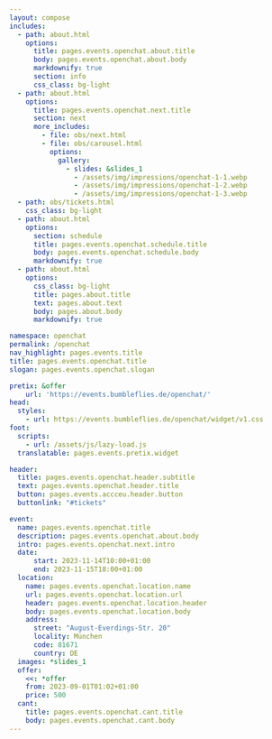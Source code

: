 ```yaml
---
layout: compose
includes:
  - path: about.html 
    options:
      title: pages.events.openchat.about.title
      body: pages.events.openchat.about.body
      markdownify: true
      section: info
      css_class: bg-light
  - path: about.html 
    options:
      title: pages.events.openchat.next.title
      section: next
      more_includes:
        - file: obs/next.html
        - file: obs/carousel.html
          options:
            gallery:
              - slides: &slides_1
                - /assets/img/impressions/openchat-1-1.webp
                - /assets/img/impressions/openchat-1-2.webp
                - /assets/img/impressions/openchat-1-3.webp
  - path: obs/tickets.html
    css_class: bg-light
  - path: about.html
    options:
      section: schedule
      title: pages.events.openchat.schedule.title
      body: pages.events.openchat.schedule.body
      markdownify: true
  - path: about.html
    options:
      css_class: bg-light
      title: pages.about.title
      text: pages.about.text
      body: pages.about.body
      markdownify: true

namespace: openchat
permalink: /openchat
nav_highlight: pages.events.title
title: pages.events.openchat.title
slogan: pages.events.openchat.slogan

pretix: &offer
    url: 'https://events.bumbleflies.de/openchat/'
head:
  styles:
    - url: https://events.bumbleflies.de/openchat/widget/v1.css
foot:  
  scripts:
    - url: /assets/js/lazy-load.js
  translatable: pages.events.pretix.widget

header:
  title: pages.events.openchat.header.subtitle
  text: pages.events.openchat.header.title
  button: pages.events.accceu.header.button
  buttonlink: "#tickets"

event: 
  name: pages.events.openchat.title
  description: pages.events.openchat.about.body
  intro: pages.events.openchat.next.intro
  date:
      start: 2023-11-14T10:00+01:00
      end: 2023-11-15T18:00+01:00
  location:
    name: pages.events.openchat.location.name
    url: pages.events.openchat.location.url
    header: pages.events.openchat.location.header
    body: pages.events.openchat.location.body
    address:
      street: "August-Everdings-Str. 20"
      locality: München
      code: 81671
      country: DE
  images: *slides_1
  offer: 
    <<: *offer
    from: 2023-09-01T01:02+01:00
    price: 500
  cant:
    title: pages.events.openchat.cant.title
    body: pages.events.openchat.cant.body
---
```

